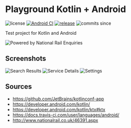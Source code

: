 # Playground Kotlin + Android
![license](https://img.shields.io/github/license/beercan1989/playground-kotlin-android.svg)
[![Android CI](https://github.com/beercanx/playground-kotlin-android/actions/workflows/android.yml/badge.svg)](https://github.com/beercanx/playground-kotlin-android/actions/workflows/android.yml)
[![release](https://img.shields.io/github/release/beercan1989/playground-kotlin-android.svg)](https://github.com/beercan1989/playground-kotlin-android/releases)
![commits since](https://img.shields.io/github/commits-since/beercan1989/playground-kotlin-android/latest.svg)

Test project for Kotlin and Android  

![Powered by National Rail Enquiries](docs/NRE_Powered_logo_small.png "Powered by National Rail Enquiries")
 
## Screenshots
![Search Results](docs/screenshots/search_results_2019-06-29.png "Search Results") 
![Service Details](docs/screenshots/service_details_2019-06-29.png "Service Details") 
![Settings](docs/screenshots/settings_2019-06-29.png "Settings") 

## Sources
 - https://github.com/JetBrains/kotlinconf-app
 - https://developer.android.com/kotlin/
 - https://developer.android.com/kotlin/ktx#ktx
 - https://docs.travis-ci.com/user/languages/android/
 - http://www.nationalrail.co.uk/46391.aspx

